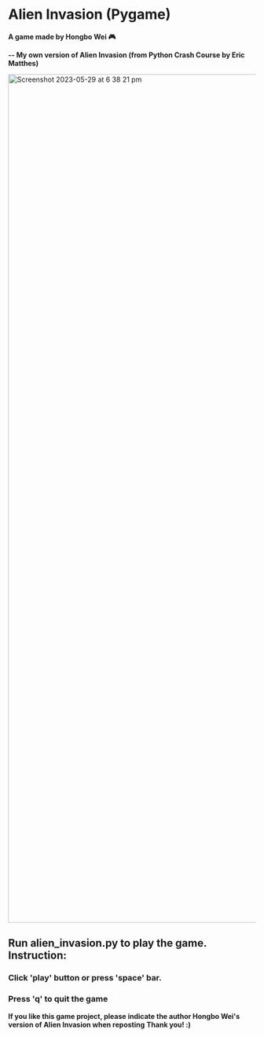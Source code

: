 # Alien Invasion (Pygame)
**A game made by Hongbo Wei 🎮**


**-- My own version of Alien Invasion (from Python Crash Course by Eric Matthes)**

<img width="1728" alt="Screenshot 2023-05-29 at 6 38 21 pm" src="https://github.com/hongbo-wei/alien_invasion-pygame/assets/112866063/10fe20fc-73ed-43a3-ad82-2cc8a3ddc719">

## Run alien_invasion.py to play the game. Instruction:
  ### Click 'play' button or press 'space' bar.
  ### Press 'q' to quit the game
  
**If you like this game project, please indicate the author Hongbo Wei's version of Alien Invasion when reposting**
**Thank you! :)**
